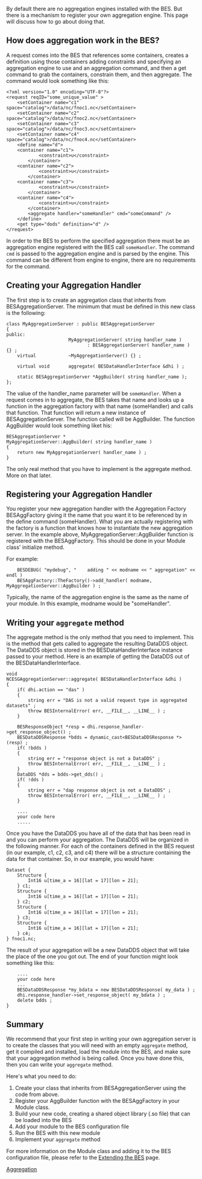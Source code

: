 By default there are no aggregation engines installed with the BES. But
there is a mechanism to register your own aggregation engine. This page
will discuss how to go about doing that.

## How does aggregation work in the BES?

A request comes into the BES that references some containers, creates a
definition using those containers adding constraints and specifying an
aggregation engine to use and an aggregation command, and then a get
command to grab the containers, constrain them, and then aggregate. The
command would look something like this:

    <?xml version="1.0" encoding="UTF-8"?>
    <request reqID="some_unique_value" >
        <setContainer name="c1" space="catalog">/data/nc/fnoc1.nc</setContainer>
        <setContainer name="c2" space="catalog">/data/nc/fnoc2.nc</setContainer>
        <setContainer name="c3" space="catalog">/data/nc/fnoc3.nc</setContainer>
        <setContainer name="c4" space="catalog">/data/nc/fnoc4.nc</setContainer>
        <define name="d">
        <container name="c1">
                <constraint>u</constraint>
            </container>
        <container name="c2">
                <constraint>u</constraint>
            </container>
        <container name="c3">
                <constraint>u</constraint>
            </container>
        <container name="c4">
                <constraint>u</constraint>
            </container>
            <aggregate handler="someHandler" cmd="someCommand" />
        </define>
        <get type="dods" definition="d" />
    </request>

In order to the BES to perform the specified aggregation there must be
an aggregation engine registered with the BES call `someHandler`. The
command `cmd` is passed to the aggregation engine and is parsed by the
engine. This command can be different from engine to engine, there are
no requirements for the command.

## Creating your Aggregation Handler

The first step is to create an aggregation class that inherits from
BESAggregationServer. The minimum that must be defined in this new class
is the following:

    class MyAggregationServer : public BESAggregationServer
    {
    public:
                           MyAggregationServer( string handler_name )
                                  : BESAggregationServer( handler_name ) {} ;
        virtual            ~MyAggregationServer() {} ;

        virtual void       aggregate( BESDataHandlerInterface &dhi ) ;

        static BESAggregationServer *AggBuilder( string handler_name );
    };

The value of the handler_name parameter will be `someHandler`. When a
request comes in to aggregate, the BES takes that name and looks up a
function in the aggregation factory with that name (someHandler) and
calls that function. That function will return a new instance of
BESAggregationServer. The function called will be AggBuilder. The
function AggBuilder would look something liket his:

    BESAggregationServer *
    MyAggregationServer::AggBuilder( string handler_name )
    {
        return new MyAggregationServer( handler_name ) ;
    }

The only real method that you have to implement is the aggregate method.
More on that later.

## Registering your Aggregation Handler

You register your new aggregation handler with the Aggregation Factory
BESAggFactory giving it the name that you want it to be referenced by in
the define command (someHandler). What you are actually registering with
the factory is a function that knows how to instantiate the new
aggregation server. In the example above,
MyAggregationServer::AggBuilder function is registered with the
BESAggFactory. This should be done in your Module class' initialize
method.

For example:

        BESDEBUG( "mydebug", "    adding " << modname << " aggregation" << endl )
        BESAggFactory::TheFactory()->add_handler( modname, MyAggregationServer::AggBuilder ) ;

Typically, the name of the aggregation engine is the same as the name of
your module. In this example, modname would be "someHandler".

## Writing your `aggregate` method

The aggregate method is the only method that you need to implement. This
is the method that gets called to aggregate the resulting DataDDS
object. The DataDDS object is stored in the BESDataHandlerInterface
instance passed to your method. Here is an example of getting the
DataDDS out of the BESDataHandlerInterface.

    void
    NCESGAggregationServer::aggregate( BESDataHandlerInterface &dhi )
    {
        if( dhi.action == "das" )
        {
            string err = "DAS is not a valid request type in aggregated datasets" ;
            throw BESInternalError( err, __FILE__, __LINE__ ) ;
        }

        BESResponseObject *resp = dhi.response_handler->get_response_object() ;
        BESDataDDSResponse *bdds = dynamic_cast<BESDataDDSResponse *>(resp) ;
        if( !bdds )
        {
            string err = "response object is not a DataDDS" ;
            throw BESInternalError( err, __FILE__, __LINE__ ) ;
        }
        DataDDS *dds = bdds->get_dds() ;
        if( !dds )
        {
            string err = "dap response object is not a DataDDS" ;
            throw BESInternalError( err, __FILE__, __LINE__ ) ;
        }

        ....
        your code here
        .....

Once you have the DataDDS you have all of the data that has been read in
and you can perform your aggregation. The DataDDS will be organized in
the following manner. For each of the containers defined in the BES
request (in our example, c1, c2, c3, and c4) there will be a structure
containing the data for that container. So, in our example, you would
have:

    Dataset {
        Structure {
            Int16 u[time_a = 16][lat = 17][lon = 21];
        } c1;
        Structure {
            Int16 u[time_a = 16][lat = 17][lon = 21];
        } c2;
        Structure {
            Int16 u[time_a = 16][lat = 17][lon = 21];
        } c3;
        Structure {
            Int16 u[time_a = 16][lat = 17][lon = 21];
        } c4;
    } fnoc1.nc;

The result of your aggregation will be a new DataDDS object that will
take the place of the one you got out. The end of your function might
look something like this:

        ....
        your code here
        ...
        BESDataDDSResponse *my_bdata = new BESDataDDSResponse( my_data ) ;
        dhi.response_handler->set_response_object( my_bdata ) ;
        delete bdds ;
    }

## Summary

We recommend that your first step in writing your own aggregation server
is to create the classes that you will need with an empty `aggregate`
method, get it compiled and installed, load the module into the BES, and
make sure that your aggregation method is being called. Once you have
done this, then you can write your `aggregate` method.

Here's what you need to do:

1.  Create your class that inherits from BESAggregationServer using the
    code from above.
2.  Register your AggBuilder function with the BESAggFactory in your
    Module class.
3.  Build your new code, creating a shared object library (.so file)
    that can be loaded into the BES
4.  Add your module to the BES configuration file
5.  Run the BES with this new module
6.  Implement your `aggregate` method

For more information on the Module class and adding it to the BES
configuration file, please refer to the [Extending the
BES](Hyrax_-_Extending_BES_Module "wikilink") page.

[Aggregation](Category:Extending_BES "wikilink")